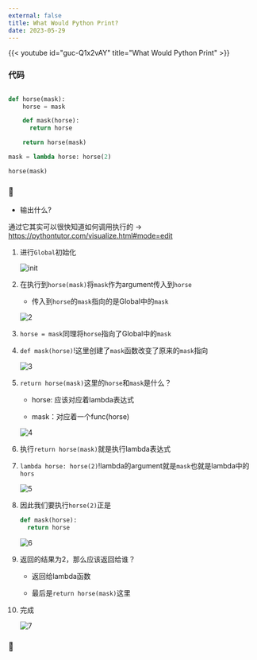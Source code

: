 ```yaml
---
external: false
title: What Would Python Print?
date: 2023-05-29
---
```


{{< youtube id="guc-Q1x2vAY" title="What Would Python Print" >}}

### 代码

```python

def horse(mask):
    horse = mask

    def mask(horse):
      return horse

    return horse(mask)

mask = lambda horse: horse(2)

horse(mask)
```

### 🤔

- 输出什么?

通过它其实可以很快知道如何调用执行的 -> https://pythontutor.com/visualize.html#mode=edit

1. 进行``Global``初始化  

    ![init](/assets/python3-what/init.png)

2. 在执行到``horse(mask)``将``mask``作为argument传入到``horse``  
    - 传入到``horse``的``mask``指向的是Global中的``mask`` 

    ![2](/assets/python3-what/2.png)

3. ``horse = mask``同理将``horse``指向了Global中的``mask``

4. ``def mask(horse)``!这里创建了``mask``函数改变了原来的``mask``指向  

    ![3](/assets/python3-what/3.png)

5. ``return horse(mask)``这里的``horse``和``mask``是什么？

    - horse: 应该对应着lambda表达式

    - mask：对应着一个func(horse)  

    ![4](/assets/python3-what/4.png)

6. 执行``return horse(mask)``就是执行lambda表达式

7. ``lambda horse: horse(2)``!lambda的argument就是``mask``也就是lambda中的``hors``

    ![5](/assets/python3-what/5.png)

8. 因此我们要执行``horse(2)``正是
    ```python
    def mask(horse):
      return horse
    ```

    ![6](/assets/python3-what/6.png)

9. 返回的结果为2，那么应该返回给谁？

    - 返回给lambda函数

    - 最后是``return horse(mask)``这里

10. 完成

    ![7](/assets/python3-what/7.png)

### 🥳
